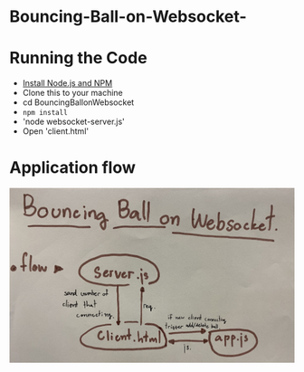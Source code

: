 # Bouncing-Ball-on-Websocket-

# Running the Code
 - [Install Node.js and NPM](https://nodejs.org/en/download/)
 - Clone this to your machine
 - cd BouncingBallonWebsocket
 - `npm install`
 - 'node websocket-server.js'
 - Open 'client.html'
 
 # Application flow
 ![alt text](https://github.com/wamalana/Bouncing-Ball-on-Websocket-/blob/master/app_flow.jpg?raw=true)
